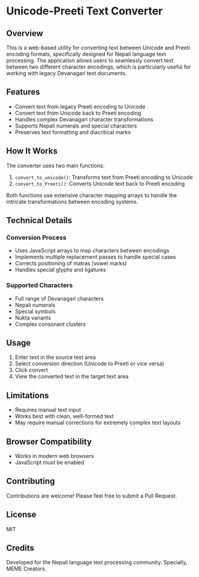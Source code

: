 # Unicode-Preeti Text Converter

## Overview

This is a web-based utility for converting text between Unicode and Preeti encoding formats, specifically designed for Nepali language text processing. The application allows users to seamlessly convert text between two different character encodings, which is particularly useful for working with legacy Devanagari text documents.

## Features

- Convert text from legacy Preeti encoding to Unicode
- Convert text from Unicode back to Preeti encoding
- Handles complex Devanagari character transformations
- Supports Nepali numerals and special characters
- Preserves text formatting and diacritical marks

## How It Works

The converter uses two main functions:

1. `convert_to_unicode()`: Transforms text from Preeti encoding to Unicode
2. `convert_to_Preeti()`: Converts Unicode text back to Preeti encoding

Both functions use extensive character mapping arrays to handle the intricate transformations between encoding systems.

## Technical Details

### Conversion Process

- Uses JavaScript arrays to map characters between encodings
- Implements multiple replacement passes to handle special cases
- Corrects positioning of matras (vowel marks)
- Handles special glyphs and ligatures

### Supported Characters

- Full range of Devanagari characters
- Nepali numerals
- Special symbols
- Nukta variants
- Complex consonant clusters

## Usage

1. Enter text in the source text area
2. Select conversion direction (Unicode to Preeti or vice versa)
3. Click convert
4. View the converted text in the target text area

## Limitations

- Requires manual text input
- Works best with clean, well-formed text
- May require manual corrections for extremely complex text layouts

## Browser Compatibility

- Works in modern web browsers
- JavaScript must be enabled

## Contributing

Contributions are welcome! Please feel free to submit a Pull Request.

## License

MIT

## Credits

Developed for the Nepali language text processing community. Specially, MEME Creators.

